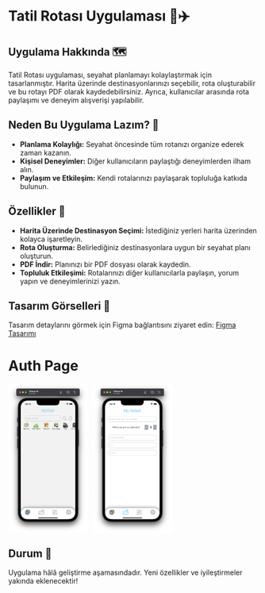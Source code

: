 # Tatil Rotası Uygulaması 📍✈️

## Uygulama Hakkında 🗺️
Tatil Rotası uygulaması, seyahat planlamayı kolaylaştırmak için tasarlanmıştır. Harita üzerinde destinasyonlarınızı seçebilir, rota oluşturabilir ve bu rotayı PDF olarak kaydedebilirsiniz. Ayrıca, kullanıcılar arasında rota paylaşımı ve deneyim alışverişi yapılabilir.

## Neden Bu Uygulama Lazım? 🤔

- **Planlama Kolaylığı:** Seyahat öncesinde tüm rotanızı organize ederek zaman kazanın.
- **Kişisel Deneyimler:** Diğer kullanıcıların paylaştığı deneyimlerden ilham alın.
- **Paylaşım ve Etkileşim:** Kendi rotalarınızı paylaşarak topluluğa katkıda bulunun.

## Özellikler 🌟

- **Harita Üzerinde Destinasyon Seçimi:** İstediğiniz yerleri harita üzerinden kolayca işaretleyin.
- **Rota Oluşturma:** Belirlediğiniz destinasyonlara uygun bir seyahat planı oluşturun.
- **PDF İndir:** Planınızı bir PDF dosyası olarak kaydedin.
- **Topluluk Etkileşimi:** Rotalarınızı diğer kullanıcılarla paylaşın, yorum yapın ve deneyimlerinizi yazın.

## Tasarım Görselleri 🎨
Tasarım detaylarını görmek için Figma bağlantısını ziyaret edin: [Figma Tasarımı](https://www.figma.com/design/cxyT1xSlBXOOCOkgXfwxEx/Untitled?node-id=4-29&t=ydrM3EgOapl3n9L1-1)

# Auth Page

<div style="display: flex; gap: 10px; align-items: center;">
  <img src="/app/assets/screens/RotaX.png" alt="Context Screen" style="width: 160px; height: auto;">
  <img src="/app/assets/screens/Create.png" alt="Log In Screen" style="width: 160px; height: auto;">
</div>

## Durum 🚧
Uygulama hâlâ geliştirme aşamasındadır. Yeni özellikler ve iyileştirmeler yakında eklenecektir!

